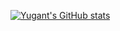 [![Yugant's GitHub stats](https://github-readme-stats.vercel.app/api?username=yugantsingh)](https://github.com/anuraghazra/github-readme-stats)
